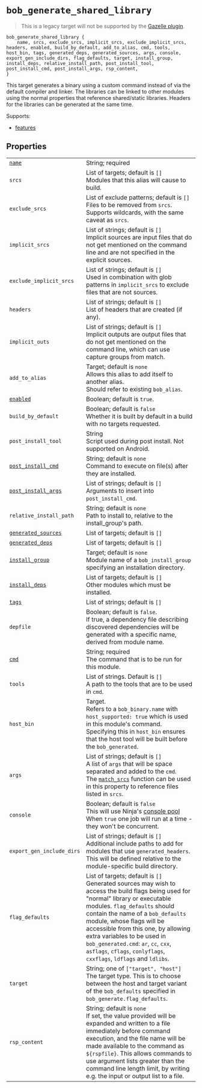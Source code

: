 # `bob_generate_shared_library`

> This is a legacy target will not be supported by the [Gazelle plugin](../../gazelle/README.md).

```bp
bob_generate_shared_library {
    name, srcs, exclude_srcs, implicit_srcs, exclude_implicit_srcs, headers, enabled, build_by_default, add_to_alias, cmd, tools, host_bin, tags, generated_deps, generated_sources, args, console, export_gen_include_dirs, flag_defaults, target, install_group, install_deps, relative_install_path, post_install_tool, post_install_cmd, post_install_args, rsp_content,
}
```

This target generates a binary using a custom command instead of via the default compiler and linker.
The libraries can be linked to other modules using the normal properties that reference shared/static libraries.
Headers for the libraries can be generated at the same time.

Supports:

- [features](../features.md)

## Properties

|                                                                          |                                                                                                                                                                                                                                                                                                                                                                                                                            |
| ------------------------------------------------------------------------ | -------------------------------------------------------------------------------------------------------------------------------------------------------------------------------------------------------------------------------------------------------------------------------------------------------------------------------------------------------------------------------------------------------------------------- |
| [`name`](properties/common_properties.md#name)                           | String; required                                                                                                                                                                                                                                                                                                                                                                                                           |
| `srcs`                                                                   | List of targets; default is `[]`<br>Modules that this alias will cause to build.                                                                                                                                                                                                                                                                                                                                           |
| `exclude_srcs`                                                           | List of exclude patterns; default is `[]`<br> Files to be removed from `srcs`.<br>Supports wildcards, with the same caveat as `srcs`.                                                                                                                                                                                                                                                                                      |
| `implicit_srcs`                                                          | List of strings; default is `[]`<br>Implicit sources are input files that do not get mentioned on the command line and are not specified in the explicit sources.                                                                                                                                                                                                                                                          |
| `exclude_implicit_srcs`                                                  | List of strings; default is `[]`<br> Used in combination with glob patterns in `implicit_srcs` to exclude files that are not sources.                                                                                                                                                                                                                                                                                      |
| `headers`                                                                | List of strings; default is `[]`<br> List of headers that are created (if any).                                                                                                                                                                                                                                                                                                                                            |
| `implicit_outs`                                                          | List of strings; default is `[]`<br>Implicit outputs are output files that do not get mentioned on the command line, which can use capture groups from match.                                                                                                                                                                                                                                                              |
| `add_to_alias`                                                           | Target; default is `none`<br>Allows this alias to add itself to another alias.<br>Should refer to existing `bob_alias`.                                                                                                                                                                                                                                                                                                    |
| [`enabled`](properties/common_properties.md#enabled)                     | Boolean; default is `true`.                                                                                                                                                                                                                                                                                                                                                                                                |
| `build_by_default`                                                       | Boolean; default is `false`<br>Whether it is built by default in a build with no targets requested.                                                                                                                                                                                                                                                                                                                        |
| `post_install_tool`                                                      | String <br>Script used during post install. Not supported on Android.                                                                                                                                                                                                                                                                                                                                                      |
| [`post_install_cmd`](properties/legacy_properties.md#post_install_cmd)   | String; default is `none`<br>Command to execute on file(s) after they are installed.                                                                                                                                                                                                                                                                                                                                       |
| [`post_install_args`](properties/legacy_properties.md#post_install_args) | List of strings; default is `[]`<br>Arguments to insert into `post_install_cmd`.                                                                                                                                                                                                                                                                                                                                           |
| `relative_install_path`                                                  | String; default is `none`<br>Path to install to, relative to the install_group's path.                                                                                                                                                                                                                                                                                                                                     |
| [`generated_sources`](properties/legacy_properties.md#generated_sources) | List of targets; default is `[]`<br>                                                                                                                                                                                                                                                                                                                                                                                       |
| [`generated_deps`](properties/legacy_properties.md#generated_deps)       | List of targets; default is `[]`<br>                                                                                                                                                                                                                                                                                                                                                                                       |
| [`install_group`](properties/legacy_properties.md#install_group)         | Target; default is `none`<br>Module name of a `bob_install_group` specifying an installation directory.                                                                                                                                                                                                                                                                                                                    |
| [`install_deps`](properties/legacy_properties.md#install_deps)           | List of targets; default is `[]`<br>Other modules which must be installed.                                                                                                                                                                                                                                                                                                                                                 |
| [`tags`](properties/common_properties.md#tags)                           | List of strings; default is `[]`                                                                                                                                                                                                                                                                                                                                                                                           |
| `depfile`                                                                | Boolean; default is `false`.<br>If true, a dependency file describing discovered dependencies will be generated with a specific name, derived from module name.                                                                                                                                                                                                                                                            |
| [`cmd`](properties/legacy_properties.md#cmd)                             | String; required<br> The command that is to be run for this module.                                                                                                                                                                                                                                                                                                                                                        |
| `tools`                                                                  | List of strings. Default is `[]`<br> A path to the tools that are to be used in `cmd`.                                                                                                                                                                                                                                                                                                                                     |
| `host_bin`                                                               | Target.<br>Refers to a `bob_binary.name` with `host_supported: true` which is used in this module's command.<br>Specifying this in `host_bin` ensures that the host tool will be built before the `bob_generated`.                                                                                                                                                                                                         |
| `args`                                                                   | List of strings; default is `[]`<br> A list of `args` that will be space separated and added to the `cmd`.<br>The [`match_srcs`](../strings.md#match_srcs) function can be used in this property to reference files listed in `srcs`.                                                                                                                                                                                      |
| `console`                                                                | Boolean; default is `false`<br>This will use Ninja's [console pool](https://ninja-build.org/manual.html#_the_literal_console_literal_pool)<br>When `true` one job will run at a time - they won't be concurrent.                                                                                                                                                                                                           |
| `export_gen_include_dirs`                                                | List of strings; default is `[]`<br>Additional include paths to add for modules that use `generated_headers`. This will be defined relative to the module-specific build directory.                                                                                                                                                                                                                                        |
| `flag_defaults`                                                          | List of targets; default is `[]`<br>Generated sources may wish to access the build flags being used for "normal" library or executable modules. `flag_defaults` should contain the name of a `bob_defaults` module, whose flags will be accessible from this one, by allowing extra variables to be used in `bob_generated.cmd`: `ar`, `cc`, `cxx`, `asflags`, `cflags`, `conlyflags`, `cxxflags`, `ldflags` and `ldlibs`. |
| `target`                                                                 | String; one of `["target", "host"]`<br>The target type. This is to choose between the host and target variant of the `bob_defaults` specified in `bob_generate.flag_defaults`.                                                                                                                                                                                                                                             |
| `rsp_content`                                                            | String; default is `none`<br>If set, the value provided will be expanded and written to a file immediately before command execution, and the file name will be made available to the command as `${rspfile}`. This allows commands to use argument lists greater than the command line length limit, by writing e.g. the input or output list to a file.                                                                   |
